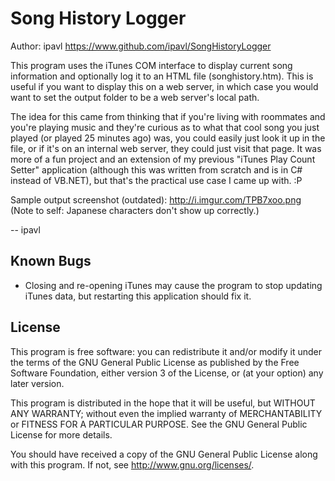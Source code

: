 Song History Logger
===================

Author: ipavl <https://www.github.com/ipavl/SongHistoryLogger>

This program uses the iTunes COM interface to display current song information and
optionally log it to an HTML file (songhistory.htm). This is useful if you want to
display this on a web server, in which case you would want to set the output folder
to be a web server's local path.

The idea for this came from thinking that if you're living with roommates and you're
playing music and they're curious as to what that cool song you just played (or played
25 minutes ago) was, you could easily just look it up in the file, or if it's on an
internal web server, they could just visit that page. It was more of a fun project and
an extension of my previous "iTunes Play Count Setter" application (although this was
written from scratch and is in C# instead of VB.NET), but that's the practical use case
I came up with. :P

Sample output screenshot (outdated): http://i.imgur.com/TPB7xoo.png
(Note to self: Japanese characters don't show up correctly.)

-- ipavl
	
Known Bugs
----------
* Closing and re-opening iTunes may cause the program to stop updating iTunes data, but
  restarting this application should fix it.
  
License
-------

This program is free software: you can redistribute it and/or modify
it under the terms of the GNU General Public License as published by
the Free Software Foundation, either version 3 of the License, or
(at your option) any later version.

This program is distributed in the hope that it will be useful,
but WITHOUT ANY WARRANTY; without even the implied warranty of
MERCHANTABILITY or FITNESS FOR A PARTICULAR PURPOSE.  See the
GNU General Public License for more details.

You should have received a copy of the GNU General Public License
along with this program.  If not, see <http://www.gnu.org/licenses/>.
